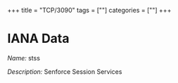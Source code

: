 +++
title = "TCP/3090"
tags = [""]
categories = [""]
+++

# IANA Data

_Name:_ stss

_Description:_ Senforce Session Services

